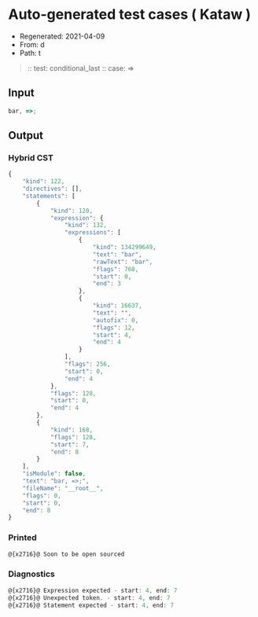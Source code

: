 # Auto-generated test cases ( Kataw )
- Regenerated: 2021-04-09
- From: d
- Path: t
> :: test: conditional_last
> :: case: =>
## Input

`````js
bar, =>;
`````

## Output

### Hybrid CST

```javascript
{
    "kind": 122,
    "directives": [],
    "statements": [
        {
            "kind": 120,
            "expression": {
                "kind": 132,
                "expressions": [
                    {
                        "kind": 134299649,
                        "text": "bar",
                        "rawText": "bar",
                        "flags": 768,
                        "start": 0,
                        "end": 3
                    },
                    {
                        "kind": 16637,
                        "text": "",
                        "autofix": 0,
                        "flags": 12,
                        "start": 4,
                        "end": 4
                    }
                ],
                "flags": 256,
                "start": 0,
                "end": 4
            },
            "flags": 128,
            "start": 0,
            "end": 4
        },
        {
            "kind": 168,
            "flags": 128,
            "start": 7,
            "end": 8
        }
    ],
    "isModule": false,
    "text": "bar, =>;",
    "fileName": "__root__",
    "flags": 0,
    "start": 0,
    "end": 8
}
```

### Printed

```javascript
@{x2716}@ Soon to be open sourced
```

### Diagnostics

```javascript
@{x2716}@ Expression expected - start: 4, end: 7
@{x2716}@ Unexpected token. - start: 4, end: 7
@{x2716}@ Statement expected - start: 4, end: 7

```

